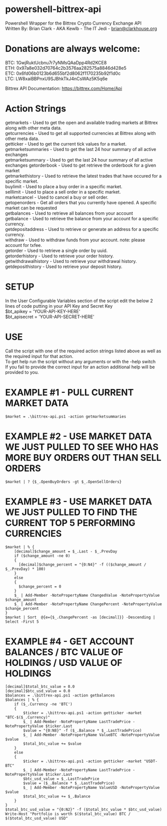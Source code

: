 # powershell-bittrex-api  
Powershell Wrapper for the Bittrex Crypto Currency Exchange API  
Written By: Brian Clark - AKA Kewlb - The IT Jedi - brian@clarkhouse.org  
  
# Donations are always welcome:  
BTC: 1GwjRuktUcbnu7r7yNMsQAaDpp4Rd2KCE8  
ETH: 0x97a8e032d70764c2b3576aa282575a8846d428e5  
ETC: 0x6fd06b0123b6d655bf2d8062f1170235b92f1d0c  
LTC: LW8xaiBBPnxU9SJBhkTkJ4nCsWAz5K5q6e  
  
  
Bittrex API Documentation: https://bittrex.com/Home/Api  
  
# Action Strings  
getmarkets - Used to get the open and available trading markets at Bittrex along with other meta data.  
getcurrencies - Used to get all supported currencies at Bittrex along with other meta data.  
getticker - Used to get the current tick values for a market.  
getmarketsummaries - Used to get the last 24 hour summary of all active exchanges  
getmarketsummary - Used to get the last 24 hour summary of all active exchanges 
getorderbook - Used to get retrieve the orderbook for a given market  
getmarkethistory - Used to retrieve the latest trades that have occured for a specific market.  
buylimit - Used to place a buy order in a specific market.  
selllimit - Used to place a sell order in a specific market.  
marketcancel - Used to cancel a buy or sell order.  
getopenorders - Get all orders that you currently have opened. A specific market can be requested  
getbalances - Used to retrieve all balances from your account  
getbalance - Used to retrieve the balance from your account for a specific currency.  
getdepositaddress - Used to retrieve or generate an address for a specific currency.  
withdraw - Used to withdraw funds from your account. note: please account for txfee.  
getorder - Used to retrieve a single order by uuid.  
getorderhistory - Used to retrieve your order history.  
getwithdrawalhistory - Used to retrieve your withdrawal history.  
getdeposithistory - Used to retrieve your deposit history.  
  
# SETUP  
In the User Configurable Variables section of the script edit the below 2 lines of code putting in your API Key and Secret Key  
$bt_apikey = 'YOUR-API-KEY-HERE'  
$bt_apisecret = 'YOUR-API-SECRET-HERE'  
  
# USE  
Call the script with one of the required action strings listed above as well as the required input for that action.  
To get help run the script without any arguments or with the -help switch  
If you fail to provide the correct input for an action additional help will be provided to you.  
  
# EXAMPLE #1 - PULL CURRENT MARKET DATA  
    $market = .\bittrex-api.ps1 -action getmarketsummaries  
  
# EXAMPLE #2 - USE MARKET DATA WE JUST PULLED TO SEE WHO HAS MORE BUY ORDERS OUT THAN SELL ORDERS  
    $market | ? {$_.OpenBuyOrders -gt $_.OpenSellOrders}  
  
# EXAMPLE #3 - USE MARKET DATA WE JUST PULLED TO FIND THE CURRENT TOP 5 PERFORMING CURRENCIES  
    $market | % {  
        [decimal]$change_amount = $_.Last - $_.PrevDay
        if ($change_amount -ne 0)
        {
          [decimal]$change_percent = "{0:N4}" -f (($change_amount / $_.PrevDay) * 100)
        }
        else
        {
          $change_percent = 0
        }
        $_ | Add-Member -NotePropertyName ChangedValue -NotePropertyValue $change_amount  
        $_ | Add-Member -NotePropertyName ChangePercent -NotePropertyValue $change_percent  
    }  
    $market | Sort  @{e={$_.ChangePercent -as [decimal]}} -Descending | Select -First 5  
  
# EXAMPLE #4 - GET ACCOUNT BALANCES / BTC VALUE OF HOLDINGS / USD VALUE OF HOLDINGS  
    [decimal]$total_btc_value = 0.0  
    [decimal]$btc_usd_value = 0.0  
    $balances = .\bittrex-api.ps1 -action getbalances  
    $balances | % {  
        if ($_.Currency -ne 'BTC')  
        {  
            $ticker = .\bittrex-api.ps1 -action getticker -market "BTC-$($_.Currency)"  
            $_ | Add-Member -NotePropertyName LastTradePrice -NotePropertyValue $ticker.Last  
            $value = "{0:N8}" -f ($_.Balance * $_.LastTradePrice)  
            $_ | Add-Member -NotePropertyName ValueBTC -NotePropertyValue $value  
            $total_btc_value += $value  
        }  
        else  
        {  
            $ticker = .\bittrex-api.ps1 -action getticker -market "USDT-BTC"  
            $_ | Add-Member -NotePropertyName LastTradePrice -NotePropertyValue $ticker.Last  
            $btc_usd_value = $_.LastTradePrice  
            $value = ($_.Balance * $_.LastTradePrice)  
            $_ | Add-Member -NotePropertyName ValueUSD -NotePropertyValue $value  
            $total_btc_value += $_.Balance  
        }  
    }  
    $total_btc_usd_value = "{0:N2}" -f ($total_btc_value * $btc_usd_value)  
    Write-Host "Portfolio is worth $($total_btc_value) BTC / $($total_btc_usd_value) USD"  
  
